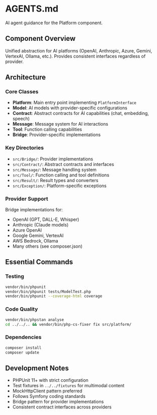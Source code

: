 # AGENTS.md

AI agent guidance for the Platform component.

## Component Overview

Unified abstraction for AI platforms (OpenAI, Anthropic, Azure, Gemini, VertexAI, Ollama, etc.). Provides consistent interfaces regardless of provider.

## Architecture

### Core Classes
- **Platform**: Main entry point implementing `PlatformInterface`
- **Model**: AI models with provider-specific configurations
- **Contract**: Abstract contracts for AI capabilities (chat, embedding, speech)
- **Message**: Message system for AI interactions
- **Tool**: Function calling capabilities
- **Bridge**: Provider-specific implementations

### Key Directories
- `src/Bridge/`: Provider implementations
- `src/Contract/`: Abstract contracts and interfaces
- `src/Message/`: Message handling system
- `src/Tool/`: Function calling and tool definitions
- `src/Result/`: Result types and converters
- `src/Exception/`: Platform-specific exceptions

### Provider Support
Bridge implementations for:
- OpenAI (GPT, DALL-E, Whisper)
- Anthropic (Claude models)
- Azure OpenAI
- Google Gemini, VertexAI
- AWS Bedrock, Ollama
- Many others (see composer.json)

## Essential Commands

### Testing
```bash
vendor/bin/phpunit
vendor/bin/phpunit tests/ModelTest.php
vendor/bin/phpunit --coverage-html coverage
```

### Code Quality
```bash
vendor/bin/phpstan analyse
cd ../../.. && vendor/bin/php-cs-fixer fix src/platform/
```

### Dependencies
```bash
composer install
composer update
```

## Development Notes

- PHPUnit 11+ with strict configuration
- Test fixtures in `../../fixtures` for multimodal content
- MockHttpClient pattern preferred
- Follows Symfony coding standards
- Bridge pattern for provider implementations
- Consistent contract interfaces across providers